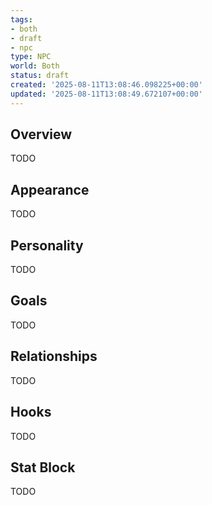```yaml
---
tags:
- both
- draft
- npc
type: NPC
world: Both
status: draft
created: '2025-08-11T13:08:46.098225+00:00'
updated: '2025-08-11T13:08:49.672107+00:00'
---
```



## Overview

TODO
## Appearance

TODO
## Personality

TODO
## Goals

TODO
## Relationships

TODO
## Hooks

TODO
## Stat Block

TODO
